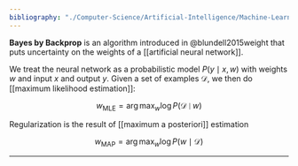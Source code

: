 ```yaml
---
bibliography: "./Computer-Science/Artificial-Intelligence/Machine-Learning/papers.bib"
---
```


**Bayes by Backprop** is an algorithm introduced in @blundell2015weight that puts uncertainty on the weights of a [[artificial neural network]]. 

We treat the neural network as a probabilistic model $P(y \mid x, w)$ with weights $w$ and input $x$ and output $y$. Given a set of examples $\mathcal{D}$, we then do [[maximum likelihood estimation]]:

$$
w_{\text{MLE}} = \arg\max_w \log P(\mathcal{D} \mid w)
$$

Regularization is the result of [[maximum a posteriori]] estimation

$$
w_{\text{MAP}} = \arg\max_w \log P(w \mid \mathcal{D})
$$

---